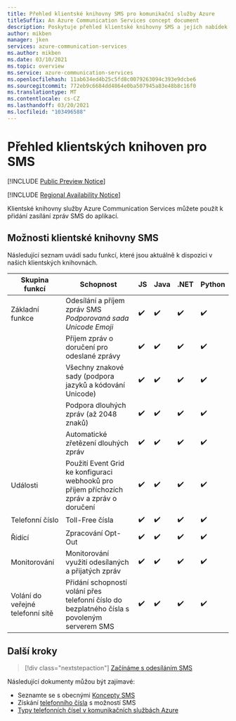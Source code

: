 ```yaml
---
title: Přehled klientské knihovny SMS pro komunikační služby Azure
titleSuffix: An Azure Communication Services concept document
description: Poskytuje přehled klientské knihovny SMS a jejích nabídek.
author: mikben
manager: jken
services: azure-communication-services
ms.author: mikben
ms.date: 03/10/2021
ms.topic: overview
ms.service: azure-communication-services
ms.openlocfilehash: 11ab634ed4b25c5fd8c0079263094c393e9dcbe6
ms.sourcegitcommit: 772eb9c6684dd4864e0ba507945a83e48b8c16f0
ms.translationtype: MT
ms.contentlocale: cs-CZ
ms.lasthandoff: 03/20/2021
ms.locfileid: "103496588"
---
```

# <a name="sms-client-library-overview"></a>Přehled klientských knihoven pro SMS

[!INCLUDE [Public Preview Notice](../../includes/public-preview-include.md)]


[!INCLUDE [Regional Availability Notice](../../includes/regional-availability-include.md)]

Klientské knihovny služby Azure Communication Services můžete použít k přidání zasílání zpráv SMS do aplikací.

## <a name="sms-client-library-capabilities"></a>Možnosti klientské knihovny SMS

Následující seznam uvádí sadu funkcí, které jsou aktuálně k dispozici v našich klientských knihovnách.

| Skupina funkcí | Schopnost                                                                            | JS  | Java | .NET | Python |
| ----------------- | ------------------------------------------------------------------------------------- | --- | ---- | ---- | ------ |
| Základní funkce | Odesílání a příjem zpráv SMS </br> *Podporovaná sada Unicode Emoji*                        | ✔️   | ✔️    | ✔️    | ✔️      |
|                   | Příjem zpráv o doručení pro odeslané zprávy                                            | ✔️   | ✔️    | ✔️    | ✔️      |
|                   | Všechny znakové sady (podpora jazyků a kódování Unicode)                                         | ✔️   | ✔️    | ✔️    | ✔️      |
|                   | Podpora dlouhých zpráv (až 2048 znaků)                                           | ✔️   | ✔️    | ✔️    | ✔️      |
|                   | Automatické zřetězení dlouhých zpráv                                                   | ✔️   | ✔️    | ✔️    | ✔️      |
| Události            | Použití Event Grid ke konfiguraci webhooků pro příjem příchozích zpráv a zpráv o doručení | ✔️   | ✔️    | ✔️    | ✔️      |
| Telefonní číslo      | Toll-Free čísla                                                                     | ✔️   | ✔️    | ✔️    | ✔️      |
| Řídící        | Zpracování Opt-Out                                                                      | ✔️   | ✔️    | ✔️    | ✔️      |
| Monitorování        | Monitorování využití odesílaných a přijatých zpráv                                          | ✔️   | ✔️    | ✔️    | ✔️      |
| Volání do veřejné telefonní sítě      | Přidání schopností volání přes telefonní číslo do bezplatného čísla s povoleným serverem SMS                    | ✔️   | ✔️    | ✔️    | ✔️      |

## <a name="next-steps"></a>Další kroky

> [!div class="nextstepaction"]
> [Začínáme s odesíláním SMS](../../quickstarts/telephony-sms/send.md)

Následující dokumenty můžou být zajímavé:

- Seznamte se s obecnými [Koncepty SMS](../telephony-sms/concepts.md)
- Získání [telefonního čísla](../../quickstarts/telephony-sms/get-phone-number.md) s možností SMS
- [Typy telefonních čísel v komunikačních službách Azure](../telephony-sms/plan-solution.md)
